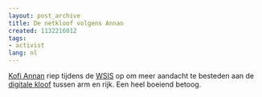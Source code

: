 ```yaml
---
layout: post_archive
title: De netkloof volgens Annan
created: 1132216012
tags:
- activist
lang: nl
---
```

[Kofi Annan](http://en.wikipedia.org/wiki/Kofi_Annan) riep tijdens de [WSIS](http://www.itu.int/wsis/) op om meer aandacht te besteden aan de [digitale kloof](http://news.bbc.co.uk/1/hi/technology/4443392.stm) tussen arm en rijk. Een heel boeiend betoog.
